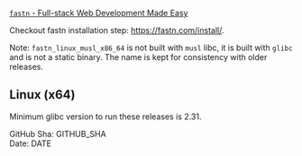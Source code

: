 [`fastn` - Full-stack Web Development Made Easy](https://fastn.com/home/)

Checkout fastn installation step: https://fastn.com/install/.

Note: `fastn_linux_musl_x86_64` is not built with `musl` libc, it is built with
`glibc` and is not a static binary. The name is kept for consistency with older
releases.

## Linux (x64)

Minimum glibc version to run these releases is 2.31.

GitHub Sha: GITHUB_SHA  
Date: DATE  
